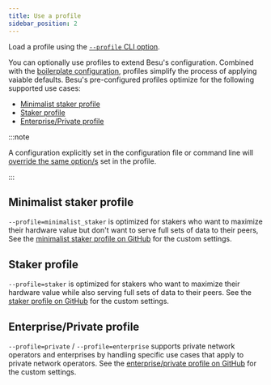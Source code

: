 ```yaml
---
title: Use a profile 
sidebar_position: 2
---
```


Load a profile using the [`--profile` CLI option](../../reference/cli/options.md#profile).

You can optionally use profiles to extend Besu's configuration. Combined with the [boilerplate configuration](defaults.md), profiles simplify the process of applying vaiable defaults. Besu's pre-configured profiles optimize for the following supported use cases:

- [Minimalist staker profile](#minimalist-staker-profile)
- [Staker profile](#staker-profile)
- [Enterprise/Private profile](#enterpriseprivate-profile)


:::note

A configuration explicitly set in the configuration file or command line will 
[override the same option/s](index.md#configuration-order-of-precedence) set in the profile.

:::


<!-- IMO this is all redundancy -- fully supported by the linked page above

For example:

```bash
besu --config-file=config.toml --profile=staker
```

In this example, `config.toml` is the user-provided [configuration file](index.md), and `staker` is
the pre-configured profile containing custom settings.
 -->

## Minimalist staker profile

`--profile=minimalist_staker` is optimized for stakers who want to maximize their hardware value but don't want to serve full sets of data to their peers, See the
[minimalist staker profile on GitHub](https://github.com/hyperledger/besu/blob/8b64023a121ea996ef60e4b7e2299c5807683f90/config/src/main/resources/profiles/minimalist-staker.toml)
for the custom settings.

<!-- IMO this is all redundancy -- fully supported by the linked page above

To use the minimalist staker profile, run Besu with
[`--profile`](../../reference/cli/options.md#profile) set to `minimalist_staker`:

```bash
besu --profile=minimalist_staker
``` -->

## Staker profile

`--profile=staker` is optimized for stakers who want to maximize their hardware value while also serving full sets of data to their peers. See the
[staker profile on GitHub](https://github.com/hyperledger/besu/blob/8b64023a121ea996ef60e4b7e2299c5807683f90/config/src/main/resources/profiles/staker.toml)
for the custom settings.

<!-- IMO this is all redundancy -- fully supported by the linked page above

To use the staker profile, run Besu with [`--profile`](../../reference/cli/options.md#profile) set to `staker`:

```bash
besu --profile=staker
``` -->

## Enterprise/Private profile

`--profile=private` / `--profile=enterprise` supports private network operators and enterprises by handling specific use cases that apply to private network operators. See the [enterprise/private profile on GitHub](https://github.com/hyperledger/besu/blob/8b64023a121ea996ef60e4b7e2299c5807683f90/config/src/main/resources/profiles/enterprise-private.toml)
for the custom settings.

<!-- IMO this is all redundancy -- fully supported by the linked page above

To use the enterprise/private profile, run Besu with
[`--profile`](../../reference/cli/options.md#profile) set to `enterprise` or `private`:

```bash
besu --profile=enterprise
```

or

```bash
besu --profile=private
```
 -->